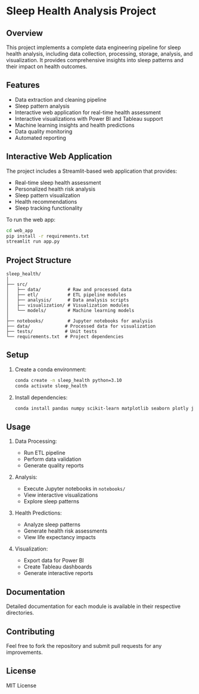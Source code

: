 # Sleep Health Analysis Project

## Overview
This project implements a complete data engineering pipeline for sleep health analysis, including data collection, processing, storage, analysis, and visualization. It provides comprehensive insights into sleep patterns and their impact on health outcomes.

## Features
- Data extraction and cleaning pipeline
- Sleep pattern analysis
- Interactive web application for real-time health assessment
- Interactive visualizations with Power BI and Tableau support
- Machine learning insights and health predictions
- Data quality monitoring
- Automated reporting

## Interactive Web Application
The project includes a Streamlit-based web application that provides:
- Real-time sleep health assessment
- Personalized health risk analysis
- Sleep pattern visualization
- Health recommendations
- Sleep tracking functionality

To run the web app:
```bash
cd web_app
pip install -r requirements.txt
streamlit run app.py
```

## Project Structure
```
sleep_health/
│
├── src/
│   ├── data/          # Raw and processed data
│   ├── etl/           # ETL pipeline modules
│   ├── analysis/      # Data analysis scripts
│   ├── visualization/ # Visualization modules
│   └── models/        # Machine learning models
│
├── notebooks/         # Jupyter notebooks for analysis
├── data/             # Processed data for visualization
├── tests/            # Unit tests
└── requirements.txt  # Project dependencies
```

## Setup
1. Create a conda environment:
   ```bash
   conda create -n sleep_health python=3.10
   conda activate sleep_health
   ```

2. Install dependencies:
   ```bash
   conda install pandas numpy scikit-learn matplotlib seaborn plotly jupyter
   ```

## Usage
1. Data Processing:
   - Run ETL pipeline
   - Perform data validation
   - Generate quality reports

2. Analysis:
   - Execute Jupyter notebooks in `notebooks/`
   - View interactive visualizations
   - Explore sleep patterns

3. Health Predictions:
   - Analyze sleep patterns
   - Generate health risk assessments
   - View life expectancy impacts

4. Visualization:
   - Export data for Power BI
   - Create Tableau dashboards
   - Generate interactive reports

## Documentation
Detailed documentation for each module is available in their respective directories.

## Contributing
Feel free to fork the repository and submit pull requests for any improvements.

## License
MIT License
